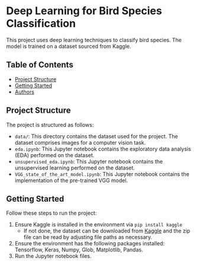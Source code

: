 # Deep Learning for Bird Species Classification

This project uses deep learning techniques to classify bird species. The model is trained on a dataset sourced from Kaggle.

## Table of Contents

- [Project Structure](#project-structure)
- [Getting Started](#getting-started)
- [Authors](#authors)

## Project Structure

The project is structured as follows:

- `data/`: This directory contains the dataset used for the project. The dataset comprises images for a computer vision task.
- `eda.ipynb`: This Jupyter notebook contains the exploratory data analysis (EDA) performed on the dataset.
- `unsupervised_eda.ipynb`: This Jupyter notebook contains the unsupervised learning performed on the dataset.
- `VGG_state_of_the_art_model.ipynb`: This Jupyter notebook contains the implementation of the pre-trained VGG model.

## Getting Started

Follow these steps to run the project:

1. Ensure Kaggle is installed in the environment via `pip install kaggle`
   - If not done, the dataset can be downloaded from [Kaggle](https://www.kaggle.com/datasets/gpiosenka/100-bird-species) and the zip file can be read by adjusting file paths as necessary.
2. Ensure the environment has the following packages installed: Tensorflow, Keras, Numpy, Glob, Matplotlib, Pandas.
3. Run the Jupyter notebook files.


